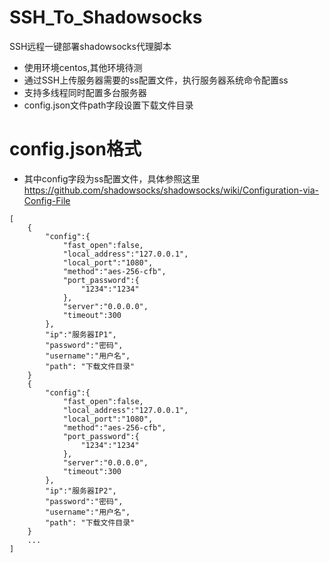 # SSH_To_Shadowsocks
SSH远程一键部署shadowsocks代理脚本

* 使用环境centos,其他环境待测
* 通过SSH上传服务器需要的ss配置文件，执行服务器系统命令配置ss
* 支持多线程同时配置多台服务器
* config.json文件path字段设置下载文件目录

# config.json格式
* 其中config字段为ss配置文件，具体参照这里
https://github.com/shadowsocks/shadowsocks/wiki/Configuration-via-Config-File
```buildoutcfg
[
    {
        "config":{
            "fast_open":false,
            "local_address":"127.0.0.1",
            "local_port":"1080",
            "method":"aes-256-cfb",
            "port_password":{
                "1234":"1234"
            },
            "server":"0.0.0.0",
            "timeout":300
        },
        "ip":"服务器IP1",
        "password":"密码",
        "username":"用户名",
        "path": "下载文件目录"
    }
    {
        "config":{
            "fast_open":false,
            "local_address":"127.0.0.1",
            "local_port":"1080",
            "method":"aes-256-cfb",
            "port_password":{
                "1234":"1234"
            },
            "server":"0.0.0.0",
            "timeout":300
        },
        "ip":"服务器IP2",
        "password":"密码",
        "username":"用户名",
        "path": "下载文件目录"
    }
    ...
]

```
